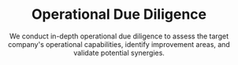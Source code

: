 ---
layout: sub-industry
parent: Private Equity
order: 2
title: "Operational Due Diligence"
subtitle: "We conduct in-depth operational due diligence to assess the target company's operational capabilities, identify improvement areas, and validate potential synergies."
  
challenges:
  - "Assessing the operational health of target companies"
  - "Identifying hidden operational risks and opportunities"
  - "Quantifying potential synergies accurately"
  - "Aligning operational strategies with investment goals"
  
solutions:
  - title: "Operational Assessment"
    content:
      - "Comprehensive review of existing processes and systems"
      - "Benchmarking against industry standards"
      - "Identifying operational strengths and weaknesses"
  - title: "Synergy Identification and Validation"
    content:
      - "Quantifying cost-saving opportunities"
      - "Assessing revenue enhancement potential"
      - "Validating integration feasibility and impact"
  - title: "Risk Assessment and Mitigation"
    content:
      - "Identifying operational risks pre and post-acquisition"
      - "Developing strategies to mitigate identified risks"
      - "Creating contingency plans for critical operational areas"
  
outcomes:
  - "Thorough understanding of target company's operational capabilities"
  - "Accurate identification and quantification of synergies"
  - "Mitigated operational risks leading to smoother integrations"
  - "Informed investment decisions based on robust operational insights"
  
why_choose:
  - "Deep Operational Expertise: Extensive experience in conducting operational due diligence for PE firms."
  - "Analytical Rigor: Utilizing advanced analytics to uncover hidden insights and synergies."
  - "Comprehensive Review: Covering all aspects of operations from processes to systems and culture."
  - "Strategic Alignment: Ensuring operational strategies align with your investment objectives."
  - "Proven Methodologies: Employing tested frameworks for accurate and reliable assessments."
  
cta-title: "Need a detailed operational analysis for your next acquisition?"
cta: "Contact SLKone today to discover how our Operational Due Diligence services can provide the insights you need for informed investment decisions."
icon: "fa-magnifying-glass"
color: "tangerine"
image: "/assets/images/backgrounds/operational-due-diligence.webp"
---